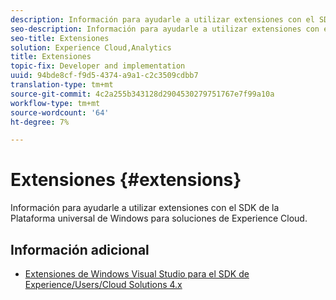 ```yaml
---
description: Información para ayudarle a utilizar extensiones con el SDK de la Plataforma universal de Windows para soluciones de Experience Cloud.
seo-description: Información para ayudarle a utilizar extensiones con el SDK de la Plataforma universal de Windows para soluciones de Experience Cloud.
seo-title: Extensiones
solution: Experience Cloud,Analytics
title: Extensiones
topic-fix: Developer and implementation
uuid: 94bde8cf-f9d5-4374-a9a1-c2c3509cdbb7
translation-type: tm+mt
source-git-commit: 4c2a255b343128d2904530279751767e7f99a10a
workflow-type: tm+mt
source-wordcount: '64'
ht-degree: 7%

---
```



# Extensiones {#extensions}

Información para ayudarle a utilizar extensiones con el SDK de la Plataforma universal de Windows para soluciones de Experience Cloud.

## Información adicional

+ [Extensiones de Windows Visual Studio para el SDK de Experience/Users/Cloud Solutions 4.x](/help/universal-windows/extensions/win-vse-4x.md)